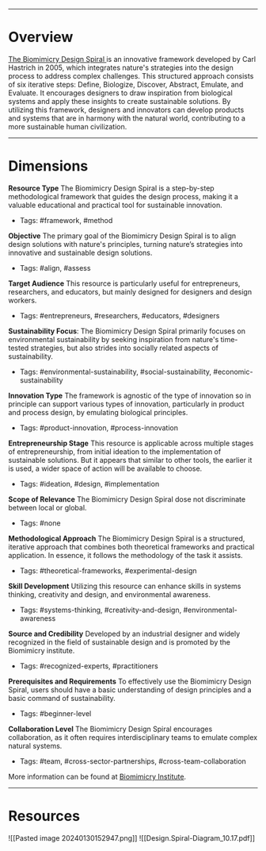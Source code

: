 ___
# Overview
[The Biomimicry Design Spiral ](https://biomimicry.org/biomimicry-design-spiral/)is an innovative framework developed by Carl Hastrich in 2005, which integrates nature's strategies into the design process to address complex challenges. This structured approach consists of six iterative steps: Define, Biologize, Discover, Abstract, Emulate, and Evaluate. It encourages designers to draw inspiration from biological systems and apply these insights to create sustainable solutions. By utilizing this framework, designers and innovators can develop products and systems that are in harmony with the natural world, contributing to a more sustainable human civilization.

___
# Dimensions

**Resource Type**
The Biomimicry Design Spiral is a step-by-step methodological framework that guides the design process, making it a valuable educational and practical tool for sustainable innovation.
- Tags: #framework, #method

**Objective**
The primary goal of the Biomimicry Design Spiral is to align design solutions with nature's principles, turning nature’s strategies into innovative and sustainable design solutions.
- Tags: #align, #assess

**Target Audience**
This resource is particularly useful for entrepreneurs, researchers, and educators, but mainly designed for designers and design workers.
- Tags: #entrepreneurs, #researchers, #educators, #designers 

**Sustainability Focus**:
The Biomimicry Design Spiral primarily focuses on environmental sustainability by seeking inspiration from nature's time-tested strategies, but also strides into socially related aspects of sustainability.
- Tags: #environmental-sustainability, #social-sustainability, #economic-sustainability

**Innovation Type**
The framework is agnostic of the type of innovation so in principle can support various types of innovation, particularly in product and process design, by emulating biological principles.
- Tags: #product-innovation, #process-innovation

**Entrepreneurship Stage**
This resource is applicable across multiple stages of entrepreneurship, from initial ideation to the implementation of sustainable solutions. But it appears that similar to other tools, the earlier it is used, a wider space of action will be available to choose.
- Tags: #ideation, #design, #implementation

**Scope of Relevance**
The Biomimicry Design Spiral dose not discriminate between local or global.
- Tags: #none

**Methodological Approach**
The Biomimicry Design Spiral is a structured, iterative approach that combines both theoretical frameworks and practical application. In essence, it follows the methodology of the task it assists.
- Tags: #theoretical-frameworks, #experimental-design

**Skill Development**
Utilizing this resource can enhance skills in systems thinking, creativity and design, and environmental awareness.
- Tags: #systems-thinking, #creativity-and-design, #environmental-awareness

**Source and Credibility**
Developed by an industrial designer and widely recognized in the field of sustainable design and is promoted by the Biomimicry institute.
- Tags: #recognized-experts, #practitioners 

**Prerequisites and Requirements**
To effectively use the Biomimicry Design Spiral, users should have a basic understanding of design principles and a basic command of sustainability.
- Tags: #beginner-level

**Collaboration Level**
The Biomimicry Design Spiral encourages collaboration, as it often requires interdisciplinary teams to emulate complex natural systems.
- Tags: #team, #cross-sector-partnerships, #cross-team-collaboration 

More information can be found at [Biomimicry Institute](https://biomimicry.org/biomimicry-design-spiral/).

___
# Resources

![[Pasted image 20240130152947.png]]
![[Design.Spiral-Diagram_10.17.pdf]]